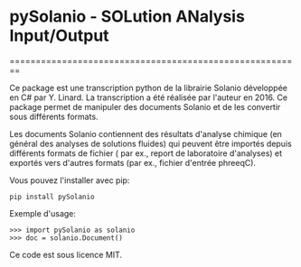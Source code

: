 # pySolanio - SOLution ANalysis Input/Output
========================================================

Ce package est une transcription python de la librairie Solanio développée en C# par Y. Linard.
La transcription a été réalisée par l'auteur en 2016. 
Ce package permet de manipuler des documents Solanio et de les convertir sous différents formats.

Les documents Solanio contiennent des résultats d'analyse chimique (en général des analyses de solutions fluides) qui peuvent être importés depuis différents formats de fichier ( par ex., report de laboratoire d'analyses) et exportés vers d'autres formats (par ex., fichier d'entrée phreeqC).

Vous pouvez l'installer avec pip:

    pip install pySolanio

Exemple d'usage:

    >>> import pySolanio as solanio
    >>> doc = solanio.Document()

Ce code est sous licence MIT.
